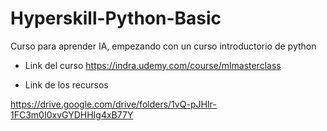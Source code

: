 # Hyperskill-Python-Basic

Curso para aprender IA, empezando con un curso introductorio de python

- Link del curso
  https://indra.udemy.com/course/mlmasterclass

- Link de los recursos

https://drive.google.com/drive/folders/1vQ-pJHIr-1FC3m0I0xvGYDHHIg4xB77Y